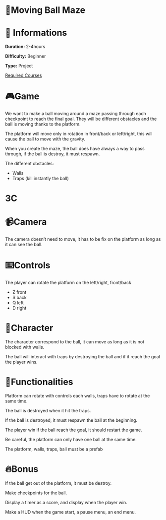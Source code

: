 # 🎱Moving Ball Maze

# 📜 Informations

**Duration:** 2-4hours

**Difficulty:** Beginner

**Type:** Project

[Required Courses](https://calvin-ynov.notion.site/468d9947f417492e843a73d294b48dbc?v=ae07a339d437402aa16135e8ed177d85)

# 🎮Game

We want to make a ball moving around a maze passing through each checkpoint to reach the final goal. They will be different obstacles and the ball is moving thanks to the platform. 

The platform will move only in rotation in front/back or left/right, this will cause the ball to move with the gravity.

When you create the maze, the ball does have always a way to pass through, if the ball is destroy, it must respawn.

The different obstacles:

- Walls
- Traps (kill instantly the ball)

# 3C

# 📹Camera

The camera doesn’t need to move, it has to be fix on the platform as long as it can see the ball.

# ⌨️Controls

The player can rotate the platform on the left/right, front/back

- Z front
- S back
- Q left
- D right

# 👾Character

The character correspond to the ball, it can move as long as it is not blocked with walls. 

The ball will interact with traps by destroying the ball and if it reach the goal the player wins.

# 📝Functionalities

Platform can rotate with controls each walls, traps have to rotate at the same time.

The ball is destroyed when it hit the traps.

If the ball is destroyed, it must respawn the ball at the beginning.

The player win if the ball reach the goal, it should restart the game.

Be careful, the platform can only have one ball at the same time.

The platform, walls, traps, ball must be a prefab

# 🔥Bonus

If the ball get out of the platform, it must be destroy.

Make checkpoints for the ball.

Display a timer as a score, and display when the player win.

Make a HUD when the game start, a pause menu, an end menu.